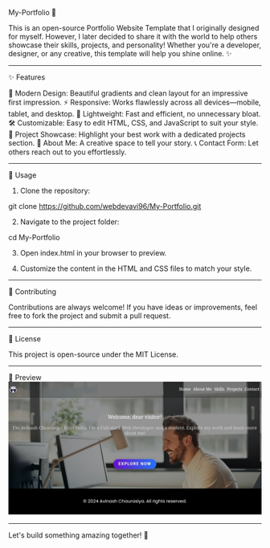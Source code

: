 My-Portfolio 🌟

This is an open-source Portfolio Website Template that I originally designed for myself. However, I later decided to share it with the world to help others showcase their skills, projects, and personality! Whether you're a developer, designer, or any creative, this template will help you shine online. ✨


---

✨ Features

🎨 Modern Design: Beautiful gradients and clean layout for an impressive first impression.
⚡ Responsive: Works flawlessly across all devices—mobile, tablet, and desktop.
🚀 Lightweight: Fast and efficient, no unnecessary bloat.
🛠️ Customizable: Easy to edit HTML, CSS, and JavaScript to suit your style.
📂 Project Showcase: Highlight your best work with a dedicated projects section.
💼 About Me: A creative space to tell your story.
📞 Contact Form: Let others reach out to you effortlessly.


---

🎯 Usage

1. Clone the repository:

git clone https://github.com/webdevavi96/My-Portfolio.git


2. Navigate to the project folder:

cd My-Portfolio


3. Open index.html in your browser to preview.


4. Customize the content in the HTML and CSS files to match your style.




---

🌟 Contributing

Contributions are always welcome! If you have ideas or improvements, feel free to fork the project and submit a pull request.


---

📜 License

This project is open-source under the MIT License.


---

🌟 Preview
<img src="res/img/assets/screenshots/Homepage.jpg" alt="Screenshot Description" width="600">

---

Let's build something amazing together! 🌟

